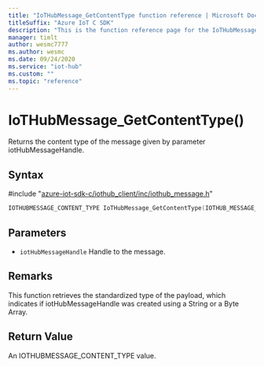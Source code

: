 ```yaml
---                             
title: "IoTHubMessage_GetContentType function reference | Microsoft Docs" 
titleSuffix: "Azure IoT C SDK"            
description: "This is the function reference page for the IoTHubMessage_GetContentType() function in the Azure IoT C SDK. This SDK is used with Azure IoT Hub and Azure IoT Hub Device Provisioning Service"            
manager: timlt                 
author: wesmc7777              
ms.author: wesmc               
ms.date: 09/24/2020                    
ms.service: "iot-hub"             
ms.custom: ""                
ms.topic: "reference"        
---                            
```


# IoTHubMessage_GetContentType()

Returns the content type of the message given by parameter iotHubMessageHandle.

## Syntax

\#include "[azure-iot-sdk-c/iothub_client/inc/iothub_message.h](../iothub-message-h.md)"  
```C
IOTHUBMESSAGE_CONTENT_TYPE IoTHubMessage_GetContentType(IOTHUB_MESSAGE_HANDLE  MU_C2);
```

## Parameters
* `iotHubMessageHandle` Handle to the message.

## Remarks
This function retrieves the standardized type of the payload, which indicates if iotHubMessageHandle was created using a String or a Byte Array.

## Return Value
An IOTHUBMESSAGE_CONTENT_TYPE value.

